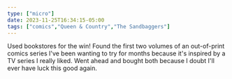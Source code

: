 ```yaml
---
type: ["micro"]
date: 2023-11-25T16:34:15-05:00
tags: ["comics","Queen & Country","The Sandbaggers"]
---
```

Used bookstores for the win! Found the first two volumes of an out-of-print comics series I've been wanting to try for months because it's inspired by a TV series I really liked. Went ahead and bought both because I doubt I'll ever have luck this good again.
